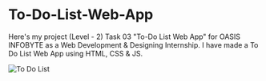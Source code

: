 # To-Do-List-Web-App
Here's my project (Level - 2) Task 03 "To-Do List Web App" for OASIS INFOBYTE as a Web Development &amp; Designing Internship. I have made a To Do List Web App using HTML, CSS &amp; JS.

![To Do List](https://user-images.githubusercontent.com/123261404/222486750-1218aff1-ea13-4921-a0ba-c6a6a72dbc8b.jpg)
